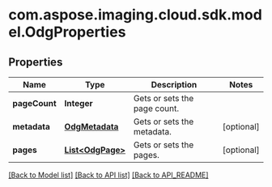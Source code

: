 
# com.aspose.imaging.cloud.sdk.model.OdgProperties

## Properties
Name | Type | Description | Notes
------------ | ------------- | ------------- | -------------
**pageCount** | **Integer** | Gets or sets the page count. | 
**metadata** | [**OdgMetadata**](OdgMetadata.md) | Gets or sets the metadata. |  [optional]
**pages** | [**List&lt;OdgPage&gt;**](OdgPage.md) | Gets or sets the pages. |  [optional]


[[Back to Model list]](API_README.md#documentation-for-models) [[Back to API list]](API_README.md#documentation-for-api-endpoints) [[Back to API_README]](API_README.md)

